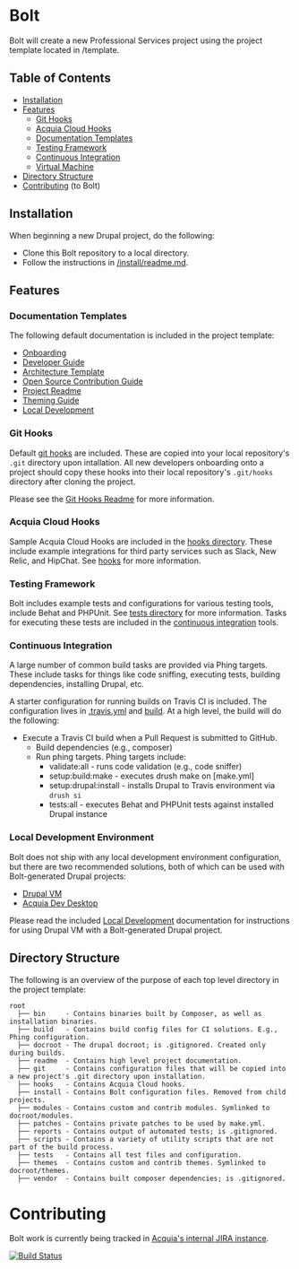 # Bolt

Bolt will create a new Professional Services project using the project template
located in /template.

## Table of Contents

* [Installation](#installation)
* [Features](#features)
  * [Git Hooks](#git-hooks)
  * [Acquia Cloud Hooks](#acquia-cloud-hooks)
  * [Documentation Templates](#documentation-templates)
  * [Testing Framework](#testing-framework)
  * [Continuous Integration](#continuous-integration)
  * [Virtual Machine](#virtual-machine)
* [Directory Structure](#directory-structure)
* [Contributing](#contributing) (to Bolt)

## Installation

When beginning a new Drupal project, do the following:

* Clone this Bolt repository to a local directory.
* Follow the instructions in [/install/readme.md](/install/readme.md).

## Features

### Documentation Templates

The following default documentation is included in the project template:
* [Onboarding](/template/readme/onboarding.md)
* [Developer Guide](/template/readme/developer-guide.md)
* [Architecture Template](/template/readme/drupal-architecture-template.md)
* [Open Source Contribution Guide](/template/readme/os-contribution.md)
* [Project Readme](/template/readme/readme.md)
* [Theming Guide](/template/readme/theming.md)
* [Local Development](/template/readme/local-development.md)

### Git Hooks

Default [git hooks](https://git-scm.com/book/en/v2/Customizing-Git-Git-Hooks) are included. These are copied into your local repository's `.git` directory upon intallation. All new developers onboarding onto a project should copy these hooks into their local repository's `.git/hooks` directory after cloning the project.

Please see the [Git Hooks Readme](/template/scripts/git-hooks/README.md) for more information.

### Acquia Cloud Hooks

Sample Acquia Cloud Hooks are included in the [hooks directory](/template/hooks). These
include example integrations for third party services such as Slack, New Relic,
and HipChat. See [hooks](/template/hooks/README.md) for more information.

### Testing Framework

Bolt includes example tests and configurations for various testing tools,
 include Behat and PHPUnit. See [tests directory](/template/tests) for more information.
Tasks for executing these tests are included in the [continuous integration](#continuous-integration)
tools.

### Continuous Integration

A large number of common build tasks are provided via Phing targets. These
include tasks for things like code sniffing, executing tests, building
dependencies, installing Drupal, etc.

A starter configuration for running builds on Travis CI is included. The
configuration lives in [.travis.yml](/template/.travis.yml) and [build](/template/build). At a high level, the build
will do the following:
* Execute a Travis CI build when a Pull Request is submitted to GitHub.
  * Build dependencies (e.g., composer)
  * Run phing targets. Phing targets include:
    * validate:all         - runs code validation (e.g., code sniffer)
    * setup:build:make     - executes drush make on [make.yml]
    * setup:drupal:install - installs Drupal to Travis environment via `drush si`
    * tests:all            - executes Behat and PHPUnit tests against installed Drupal instance

### Local Development Environment

Bolt does not ship with any local development environment configuration, but there are two recommended solutions, both of which can be used with Bolt-generated Drupal projects:

  - [Drupal VM](http://www.drupalvm.com/)
  - [Acquia Dev Desktop](https://www.acquia.com/products-services/dev-desktop)

Please read the included [Local Development](/template/readme/local-development.md) documentation for instructions for using Drupal VM with a Bolt-generated Drupal project.

## Directory Structure

The following is an overview of the purpose of each top level directory in the project template:

    root
      ├── bin     - Contains binaries built by Composer, as well as installation binaries.
      ├── build   - Contains build config files for CI solutions. E.g., Phing configuration.
      ├── docroot - The drupal docroot; is .gitignored. Created only during builds.
      ├── readme  - Contains high level project documentation.
      ├── git     - Contains configuration files that will be copied into a new project's .git directory upon installation.
      ├── hooks   - Contains Acquia Cloud hooks.
      ├── install - Contains Bolt configuration files. Removed from child projects.
      ├── modules - Contains custom and contrib modules. Symlinked to docroot/modules.
      ├── patches - Contains private patches to be used by make.yml.
      ├── reports - Contains output of automated tests; is .gitignored.
      ├── scripts - Contains a variety of utility scripts that are not part of the build process.
      ├── tests   - Contains all test files and configuration.
      ├── themes  - Contains custom and contrib themes. Symlinked to docroot/themes.
      ├── vendor  - Contains built composer dependencies; is .gitignored.

# Contributing

Bolt work is currently being tracked in [Acquia's internal JIRA instance](https://backlog.acquia.com/browse/PPT).

[![Build Status](https://magnum.travis-ci.com/acquia/bolt.svg?token=eFBAT6vQ9cqDh1Sed5Mw&branch=8.x)](https://magnum.travis-ci.com/acquia/bolt)
